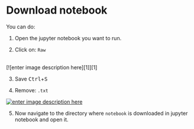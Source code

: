 # Download notebook
You can do:

1. Open the jupyter notebook you want to run.

2. Click on: `Raw`
<br>
[![enter image description here][1]][1]

3. Save <kbd>Ctrl</kbd>+<kbd>S</kbd>

4. Remove:  `.txt` 

 [![enter image description here][2]][2]

5. Now navigate to the directory where `notebook` is downloaded in jupyter notebook and open it.


  [1]: https://i.stack.imgur.com/M8jnR.png
  [2]: https://i.stack.imgur.com/Av30W.png
